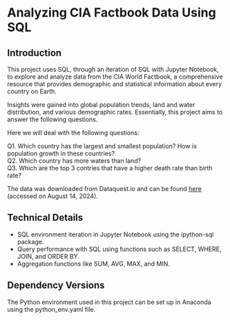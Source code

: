 # Analyzing CIA Factbook Data Using SQL

## Introduction

This project uses SQL, through an iteration of SQL with Jupyter Notebook, to explore 
and analyze data from the CIA World Factbook, a comprehensive resource that provides 
demographic and statistical information about every country on Earth.

Insights were gained into global population trends, land and water distribution, and 
various demographic rates. Essentially, this project aims to answer the following questions.

Here we will deal with the following questions: 

Q1. Which country has the largest and smallest population? How is population growth in these countries?  
Q2. Which country has more waters than land?  
Q3. Which are the top 3 contries that have a higher death rate than birth rate?

The data was downloaded from Dataquest.io and can be found 
[here](https://app.dataquest.io/m/257/guided-project%3A-analyzing-cia-factbook-data-using-sql/2/introduction)
 (accessed on August 14, 2024).

## Technical Details

- SQL environment iteration in Jupyter Notebook using the ipython-sql package.
- Query performance with SQL using functions such as SELECT, WHERE, JOIN, and ORDER BY.
- Aggregation functions like SUM, AVG, MAX, and MIN.

## Dependency Versions

The Python environment used in this project can be set up in Anaconda using the python_env.yaml file.

